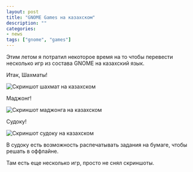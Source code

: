 ```yaml
---
layout: post
title: "GNOME Games на казахском"
description: ""
categories:
- news
tags: ["gnome", "games"]
---
```


Этим летом я потратил некоторое время на то чтобы перевести несколько игр из состава GNOME на казахский язык.

Итак, Шахматы!

![Скриншот шахмат на казахском](http://baurzhan.info/wp-content/uploads/2020/08/gnome-games-chess.png)


Маджонг!

![Скриншот маджонга на казахском](http://baurzhan.info/wp-content/uploads/2020/08/gnome-games-mahjong.png)


Судоку!

![Скриншот судоку на казахском](http://baurzhan.info/wp-content/uploads/2020/08/gnome-games-sudoku.png)

В судоку есть возможность распечатывать задания на бумаге, чтобы решать в оффлайне.


Там есть еще несколько игр, просто не снял скриншоты.